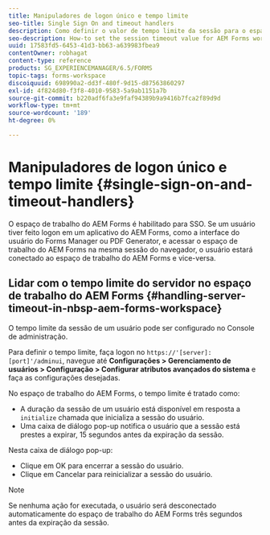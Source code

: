 ```yaml
---
title: Manipuladores de logon único e tempo limite
seo-title: Single Sign On and timeout handlers
description: Como definir o valor de tempo limite da sessão para o espaço de trabalho do AEM Forms.
seo-description: How-to set the session timeout value for AEM Forms workspace.
uuid: 17583fd5-6453-41d3-bb63-a639983fbea9
contentOwner: robhagat
content-type: reference
products: SG_EXPERIENCEMANAGER/6.5/FORMS
topic-tags: forms-workspace
discoiquuid: 698990a2-dd3f-480f-9d15-d87563860297
exl-id: 4f824d80-f3f8-4010-9583-5a9ab1151a7b
source-git-commit: b220adf6fa3e9faf94389b9a9416b7fca2f89d9d
workflow-type: tm+mt
source-wordcount: '189'
ht-degree: 0%

---
```


# Manipuladores de logon único e tempo limite {#single-sign-on-and-timeout-handlers}

O espaço de trabalho do AEM Forms é habilitado para SSO. Se um usuário tiver feito logon em um aplicativo do AEM Forms, como a interface do usuário do Forms Manager ou PDF Generator, e acessar o espaço de trabalho do AEM Forms na mesma sessão do navegador, o usuário estará conectado ao espaço de trabalho do AEM Forms e vice-versa.

## Lidar com o tempo limite do servidor no espaço de trabalho do AEM Forms {#handling-server-timeout-in-nbsp-aem-forms-workspace}

O tempo limite da sessão de um usuário pode ser configurado no Console de administração.

Para definir o tempo limite, faça logon no `https://'[server]:[port]'/adminui`, navegue até **Configurações > Gerenciamento de usuários > Configuração > Configurar atributos avançados do sistema** e faça as configurações desejadas.

No espaço de trabalho do AEM Forms, o tempo limite é tratado como:

* A duração da sessão de um usuário está disponível em resposta a `initialize` chamada que inicializa a sessão do usuário.
* Uma caixa de diálogo pop-up notifica o usuário que a sessão está prestes a expirar, 15 segundos antes da expiração da sessão.

Nesta caixa de diálogo pop-up:

* Clique em OK para encerrar a sessão do usuário.
* Clique em Cancelar para reinicializar a sessão do usuário.

>[!NOTE]
>
>Se nenhuma ação for executada, o usuário será desconectado automaticamente do espaço de trabalho do AEM Forms três segundos antes da expiração da sessão.
